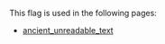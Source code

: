 This flag is used in the following pages:
 - [ancient_unreadable_text](../events/ancient_unreadable_text.md)
